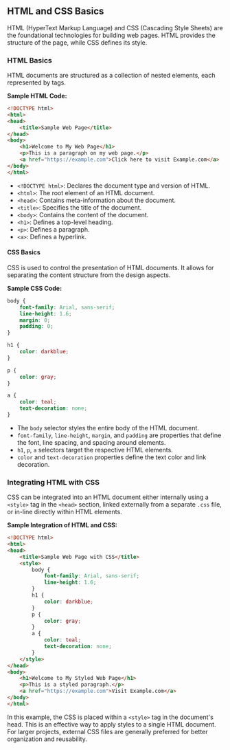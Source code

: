 ## HTML and CSS Basics

HTML (HyperText Markup Language) and CSS (Cascading Style Sheets) are the foundational technologies for building web pages. HTML provides the structure of the page, while CSS defines its style.

### HTML Basics

HTML documents are structured as a collection of nested elements, each represented by tags.

**Sample HTML Code:**

```html
<!DOCTYPE html>
<html>
<head>
    <title>Sample Web Page</title>
</head>
<body>
    <h1>Welcome to My Web Page</h1>
    <p>This is a paragraph on my web page.</p>
    <a href="https://example.com">Click here to visit Example.com</a>
</body>
</html>
```

- `<!DOCTYPE html>`: Declares the document type and version of HTML.
- `<html>`: The root element of an HTML document.
- `<head>`: Contains meta-information about the document.
- `<title>`: Specifies the title of the document.
- `<body>`: Contains the content of the document.
- `<h1>`: Defines a top-level heading.
- `<p>`: Defines a paragraph.
- `<a>`: Defines a hyperlink.

#### CSS Basics

CSS is used to control the presentation of HTML documents. It allows for separating the content structure from the design aspects.

**Sample CSS Code:**

```css
body {
    font-family: Arial, sans-serif;
    line-height: 1.6;
    margin: 0;
    padding: 0;
}

h1 {
    color: darkblue;
}

p {
    color: gray;
}

a {
    color: teal;
    text-decoration: none;
}
```

- The `body` selector styles the entire body of the HTML document.
- `font-family`, `line-height`, `margin`, and `padding` are properties that define the font, line spacing, and spacing around elements.
- `h1`, `p`, `a` selectors target the respective HTML elements.
- `color` and `text-decoration` properties define the text color and link decoration.

### Integrating HTML with CSS

CSS can be integrated into an HTML document either internally using a `<style>` tag in the `<head>` section, linked externally from a separate `.css` file, or in-line directly within HTML elements.

**Sample Integration of HTML and CSS:**

```html
<!DOCTYPE html>
<html>
<head>
    <title>Sample Web Page with CSS</title>
    <style>
        body {
            font-family: Arial, sans-serif;
            line-height: 1.6;
        }
        h1 {
            color: darkblue;
        }
        p {
            color: gray;
        }
        a {
            color: teal;
            text-decoration: none;
        }
    </style>
</head>
<body>
    <h1>Welcome to My Styled Web Page</h1>
    <p>This is a styled paragraph.</p>
    <a href="https://example.com">Visit Example.com</a>
</body>
</html>
```

In this example, the CSS is placed within a `<style>` tag in the document's head. This is an effective way to apply styles to a single HTML document. For larger projects, external CSS files are generally preferred for better organization and reusability.